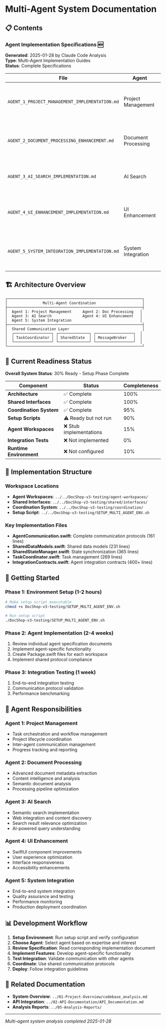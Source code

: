 # Multi-Agent System Documentation

## 📋 Contents

### Agent Implementation Specifications 🆕
**Generated**: 2025-01-28 by Claude Code Analysis  
**Type**: Multi-Agent Implementation Guides  
**Status**: Complete Specifications  

| File | Agent | Purpose |
|------|-------|---------|
| `AGENT_1_PROJECT_MANAGEMENT_IMPLEMENTATION.md` | Project Management | Task orchestration, project lifecycle, agent coordination |
| `AGENT_2_DOCUMENT_PROCESSING_ENHANCEMENT.md` | Document Processing | Metadata extraction, content intelligence, semantic analysis |
| `AGENT_3_AI_SEARCH_IMPLEMENTATION.md` | AI Search | Semantic search, web integration, content discovery |
| `AGENT_4_UI_ENHANCEMENT_IMPLEMENTATION.md` | UI Enhancement | SwiftUI improvements, user experience, component development |
| `AGENT_5_SYSTEM_INTEGRATION_IMPLEMENTATION.md` | System Integration | End-to-end integration, quality assurance, production deployment |

## 🏗️ Architecture Overview

```
┌─────────────────────────────────────────────────────────────┐
│                Multi-Agent Coordination                     │
├─────────────────────────────────────────────────────────────┤
│  Agent 1: Project Management     Agent 2: Doc Processing   │
│  Agent 3: AI Search              Agent 4: UI Enhancement   │
│  Agent 5: System Integration                               │
├─────────────────────────────────────────────────────────────┤
│  Shared Communication Layer                                 │
│  ┌─────────────────┐ ┌──────────────┐ ┌─────────────────┐  │
│  │ TaskCoordinator │ │ SharedState  │ │ MessageBroker   │  │
│  └─────────────────┘ └──────────────┘ └─────────────────┘  │
└─────────────────────────────────────────────────────────────┘
```

## 🚀 Current Readiness Status

**Overall System Status**: 30% Ready - Setup Phase Complete

| Component | Status | Completeness |
|-----------|---------|--------------|
| **Architecture** | ✅ Complete | 100% |
| **Shared Interfaces** | ✅ Complete | 100% |
| **Coordination System** | ✅ Complete | 95% |
| **Setup Scripts** | ⚠️ Ready but not run | 90% |
| **Agent Workspaces** | ❌ Stub implementations | 15% |
| **Integration Tests** | ❌ Not implemented | 0% |
| **Runtime Environment** | ❌ Not configured | 10% |

## 📁 Implementation Structure

### Workspace Locations
- **Agent Workspaces**: `../../DocShop-v3-testing/agent-workspaces/`
- **Shared Interfaces**: `../../DocShop-v3-testing/shared/interfaces/`
- **Coordination System**: `../../DocShop-v3-testing/coordination/`
- **Setup Script**: `../../DocShop-v3-testing/SETUP_MULTI_AGENT_ENV.sh`

### Key Implementation Files
- **AgentCommunication.swift**: Complete communication protocols (161 lines)
- **SharedDataModels.swift**: Shared data models (231 lines)
- **SharedStateManager.swift**: State synchronization (365 lines)
- **TaskCoordinator.swift**: Task management (269 lines)
- **IntegrationContracts.swift**: Agent integration contracts (400+ lines)

## 🔧 Getting Started

### Phase 1: Environment Setup (1-2 hours)
```bash
# Make setup script executable
chmod +x DocShop-v3-testing/SETUP_MULTI_AGENT_ENV.sh

# Run setup script
./DocShop-v3-testing/SETUP_MULTI_AGENT_ENV.sh
```

### Phase 2: Agent Implementation (2-4 weeks)
1. Review individual agent specification documents
2. Implement agent-specific functionality
3. Create Package.swift files for each workspace
4. Implement shared protocol compliance

### Phase 3: Integration Testing (1 week)
1. End-to-end integration testing
2. Communication protocol validation
3. Performance benchmarking

## 🎯 Agent Responsibilities

### Agent 1: Project Management
- Task orchestration and workflow management
- Project lifecycle coordination
- Inter-agent communication management
- Progress tracking and reporting

### Agent 2: Document Processing
- Advanced document metadata extraction
- Content intelligence and analysis
- Semantic document analysis
- Processing pipeline optimization

### Agent 3: AI Search
- Semantic search implementation
- Web integration and content discovery
- Search result relevance optimization
- AI-powered query understanding

### Agent 4: UI Enhancement
- SwiftUI component improvements
- User experience optimization
- Interface responsiveness
- Accessibility enhancements

### Agent 5: System Integration
- End-to-end system integration
- Quality assurance and testing
- Performance monitoring
- Production deployment coordination

## 📊 Development Workflow

1. **Setup Environment**: Run setup script and verify configuration
2. **Choose Agent**: Select agent based on expertise and interest
3. **Review Specification**: Read corresponding implementation document
4. **Implement Features**: Develop agent-specific functionality
5. **Test Integration**: Validate communication with other agents
6. **Coordinate**: Use shared communication protocols
7. **Deploy**: Follow integration guidelines

## 🔗 Related Documentation

- **System Overview**: `../01-Project-Overview/codebase_analysis.md`
- **API Integration**: `../02-API-Documentation/API_Documentation.md`
- **Analysis Reports**: `../05-Analysis-Reports/`

---

*Multi-agent system analysis completed 2025-01-28*